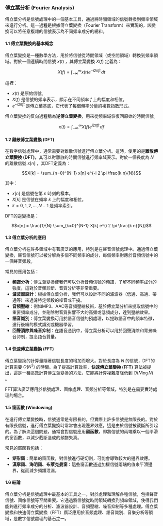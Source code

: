 ### 傅立葉分析 (Fourier Analysis)

傅立葉分析是信號處理中的一個基本工具，通過將時間領域的信號轉換到頻率領域來進行分析。這一過程是根據傅立葉變換（Fourier Transform）來實現的，該變換可以將任意複雜的信號表示為不同頻率成分的總和。

#### 1.1 **傅立葉變換的基本概念**

傅立葉變換是一種數學方法，用於將信號從時間領域（或空間領域）轉換到頻率領域。對於一個連續時間信號  $x(t)$ ，其傅立葉變換  $X(f)$  定義為：

$$X(f) = \int_{-\infty}^{\infty} x(t) e^{-i 2 \pi f t} \, dt$$

這裡：
-  $x(t)$  是原始信號。
-  $X(f)$  是信號的頻率表示，顯示在不同頻率  $f$  上的幅度和相位。
-  $e^{-i 2 \pi f t}$  是傅立葉基底，它代表了每個頻率分量的複數指數形式。

傅立葉變換的反向過程稱為**逆傅立葉變換**，用來從頻率域恢復回原始的時間信號。

$$x(t) = \int_{-\infty}^{\infty} X(f) e^{i 2 \pi f t} \, df$$

#### 1.2 **離散傅立葉變換 (DFT)**

在數字信號處理中，通常需要對離散信號進行傅立葉分析。這時，使用的是**離散傅立葉變換 (DFT)**，其可以對離散的時間信號進行頻率域表示。對於一個長度為  $N$  的離散信號  $x[n]$ ，其DFT定義為：

$$X[k] = \sum_{n=0}^{N-1} x[n] e^{-i 2 \pi \frac{k n}{N}}$$

其中：
-  $x[n]$  是信號在第  $n$  時刻的樣本。
-  $X[k]$  是信號在頻率  $k$  上的幅度和相位。
-  $k = 0, 1, 2, \dots, N-1$  是頻率索引。

DFT的逆變換是：

$$x[n] = \frac{1}{N} \sum_{k=0}^{N-1} X[k] e^{i 2 \pi \frac{k n}{N}}$$

#### 1.3 **傅立葉分析的應用**

傅立葉分析在許多領域中有著廣泛的應用，特別是在聲音信號處理中。通過傅立葉變換，聲音信號可以被分解為多個不同頻率的成分，每個頻率對應於音頻信號中的一個聲音頻段。

常見的應用包括：

- **頻譜分析**：傅立葉變換使我們可以分析音頻信號的頻譜，了解不同頻率成分的強度，這對於音頻診斷、音質分析等非常重要。
- **濾波器設計**：根據傅立葉分析，我們可以設計不同的濾波器（低通、高通、帶通等）來過濾特定頻段的噪音或干擾。
- **音頻壓縮**：例如MP3、AAC等音頻壓縮技術，基於傅立葉分析來提取信號中的重要頻率成分，並刪除對音質影響不大的高頻或低頻成分，達到壓縮效果。
- **語音識別**：傅立葉變換可用於語音信號的預處理，以提取語音中的頻率特徵，進行後續的模式識別或機器學習。
- **回聲消除與噪音抑制**：在語音通訊中，傅立葉分析可以用於回聲消除和背景噪音抑制，提高語音質量。

#### 1.4 **快速傅立葉變換 (FFT)**

傅立葉變換的計算量隨著信號長度的增加而增大。對於長度為  $N$  的信號，DFT的計算需要  $O(N^2)$  的時間。為了提高計算效率，**快速傅立葉變換 (FFT)** 算法被提出，這是一種高效計算傅立葉變換的方法，它能將計算複雜度降低到  $O(N \log N)$ 。

FFT算法廣泛應用於信號處理、圖像處理、音頻分析等領域，特別是在需要實時處理的場合。

#### 1.5 **窗函數 (Windowing)**

在進行傅立葉變換時，信號通常是有限長的，但實際上許多信號是無限長的。對於有限長信號，進行傅立葉變換時常常會出現邊界效應，這是由於信號被截斷所引起的。為了解決這個問題，通常會對信號應用**窗函數**，即將信號的兩端乘以一個平滑的窗函數，以減少截斷造成的頻譜失真。

常見的窗函數包括：
- **矩形窗**：簡單的窗函數，對信號進行硬切割，可能會導致較大的邊界效應。
- **漢寧窗、海明窗、布萊克曼窗**：這些窗函數通過加權信號兩端的值來平滑邊界，從而減少頻譜泄漏。

#### 1.6 **結論**

傅立葉分析是信號處理中最基本的工具之一，對於處理和理解各種信號，包括聲音信號、圖像信號等至關重要。它通過將信號從時間領域轉換到頻率領域，使得我們能夠進行頻率成分的分析、濾波器設計、音頻壓縮、噪音抑制等多種處理。傅立葉變換和快速傅立葉變換（FFT）廣泛應用於音頻處理、語音識別、音樂分析等領域，是數字信號處理的基石之一。